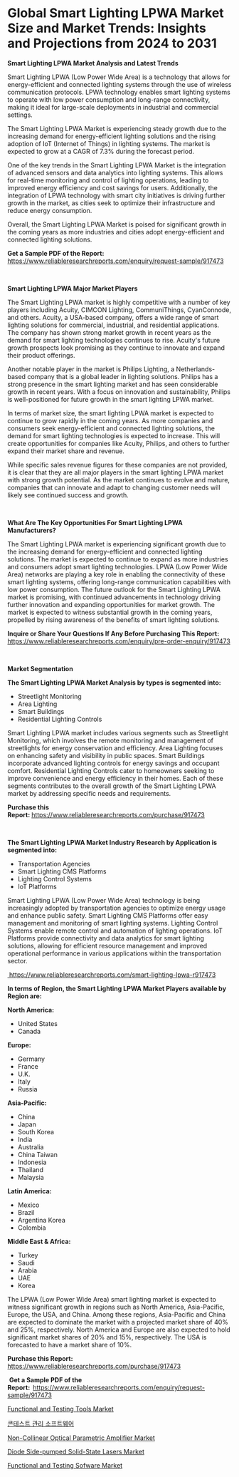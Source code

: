 <p><h1>Global Smart Lighting LPWA Market Size and Market Trends: Insights and Projections from 2024 to 2031</h1></p><p><strong>Smart Lighting LPWA Market Analysis and Latest Trends</strong></p>
<p><p>Smart Lighting LPWA (Low Power Wide Area) is a technology that allows for energy-efficient and connected lighting systems through the use of wireless communication protocols. LPWA technology enables smart lighting systems to operate with low power consumption and long-range connectivity, making it ideal for large-scale deployments in industrial and commercial settings.</p><p>The Smart Lighting LPWA Market is experiencing steady growth due to the increasing demand for energy-efficient lighting solutions and the rising adoption of IoT (Internet of Things) in lighting systems. The market is expected to grow at a CAGR of 7.3% during the forecast period.</p><p>One of the key trends in the Smart Lighting LPWA Market is the integration of advanced sensors and data analytics into lighting systems. This allows for real-time monitoring and control of lighting operations, leading to improved energy efficiency and cost savings for users. Additionally, the integration of LPWA technology with smart city initiatives is driving further growth in the market, as cities seek to optimize their infrastructure and reduce energy consumption.</p><p>Overall, the Smart Lighting LPWA Market is poised for significant growth in the coming years as more industries and cities adopt energy-efficient and connected lighting solutions.</p></p>
<p><strong>Get a Sample PDF of the Report:&nbsp;</strong> <a href="https://www.reliableresearchreports.com/enquiry/request-sample/917473">https://www.reliableresearchreports.com/enquiry/request-sample/917473</a></p>
<p>&nbsp;</p>
<p><strong>Smart Lighting LPWA Major Market Players</strong></p>
<p><p>The Smart Lighting LPWA market is highly competitive with a number of key players including Acuity, CIMCON Lighting, CommuniThings, CyanConnode, and others. Acuity, a USA-based company, offers a wide range of smart lighting solutions for commercial, industrial, and residential applications. The company has shown strong market growth in recent years as the demand for smart lighting technologies continues to rise. Acuity's future growth prospects look promising as they continue to innovate and expand their product offerings.</p><p>Another notable player in the market is Philips Lighting, a Netherlands-based company that is a global leader in lighting solutions. Philips has a strong presence in the smart lighting market and has seen considerable growth in recent years. With a focus on innovation and sustainability, Philips is well-positioned for future growth in the smart lighting LPWA market.</p><p>In terms of market size, the smart lighting LPWA market is expected to continue to grow rapidly in the coming years. As more companies and consumers seek energy-efficient and connected lighting solutions, the demand for smart lighting technologies is expected to increase. This will create opportunities for companies like Acuity, Philips, and others to further expand their market share and revenue.</p><p>While specific sales revenue figures for these companies are not provided, it is clear that they are all major players in the smart lighting LPWA market with strong growth potential. As the market continues to evolve and mature, companies that can innovate and adapt to changing customer needs will likely see continued success and growth.</p></p>
<p>&nbsp;</p>
<p><strong>What Are The Key Opportunities For Smart Lighting LPWA Manufacturers?</strong></p>
<p><p>The Smart Lighting LPWA market is experiencing significant growth due to the increasing demand for energy-efficient and connected lighting solutions. The market is expected to continue to expand as more industries and consumers adopt smart lighting technologies. LPWA (Low Power Wide Area) networks are playing a key role in enabling the connectivity of these smart lighting systems, offering long-range communication capabilities with low power consumption. The future outlook for the Smart Lighting LPWA market is promising, with continued advancements in technology driving further innovation and expanding opportunities for market growth. The market is expected to witness substantial growth in the coming years, propelled by rising awareness of the benefits of smart lighting solutions.</p></p>
<p><strong>Inquire or Share Your Questions If Any Before Purchasing This Report:</strong> <a href="https://www.reliableresearchreports.com/enquiry/pre-order-enquiry/917473">https://www.reliableresearchreports.com/enquiry/pre-order-enquiry/917473</a></p>
<p>&nbsp;</p>
<p><strong>Market Segmentation</strong></p>
<p><strong>The Smart Lighting LPWA Market Analysis by types is segmented into:</strong></p>
<p><ul><li>Streetlight Monitoring</li><li>Area Lighting</li><li>Smart Buildings</li><li>Residential Lighting Controls</li></ul></p>
<p><p>Smart Lighting LPWA market includes various segments such as Streetlight Monitoring, which involves the remote monitoring and management of streetlights for energy conservation and efficiency. Area Lighting focuses on enhancing safety and visibility in public spaces. Smart Buildings incorporate advanced lighting controls for energy savings and occupant comfort. Residential Lighting Controls cater to homeowners seeking to improve convenience and energy efficiency in their homes. Each of these segments contributes to the overall growth of the Smart Lighting LPWA market by addressing specific needs and requirements.</p></p>
<p><strong>Purchase this Report:&nbsp;</strong><a href="https://www.reliableresearchreports.com/purchase/917473">https://www.reliableresearchreports.com/purchase/917473</a></p>
<p>&nbsp;</p>
<p><strong>The Smart Lighting LPWA Market Industry Research by Application is segmented into:</strong></p>
<p><ul><li>Transportation Agencies</li><li>Smart Lighting CMS Platforms</li><li>Lighting Control Systems</li><li>IoT Platforms</li></ul></p>
<p><p>Smart Lighting LPWA (Low Power Wide Area) technology is being increasingly adopted by transportation agencies to optimize energy usage and enhance public safety. Smart Lighting CMS Platforms offer easy management and monitoring of smart lighting systems. Lighting Control Systems enable remote control and automation of lighting operations. IoT Platforms provide connectivity and data analytics for smart lighting solutions, allowing for efficient resource management and improved operational performance in various applications within the transportation sector.</p></p>
<p><a href="https://www.reliableresearchreports.com/smart-lighting-lpwa-r917473">&nbsp;https://www.reliableresearchreports.com/smart-lighting-lpwa-r917473</a></p>
<p><strong>In terms of Region, the Smart Lighting LPWA Market Players available by Region are:</strong></p>
<p>
    <p> <strong> North America: </strong>
        <ul>
            <li>United States</li>
            <li>Canada</li>
        </ul>
        </p> 
    <p> <strong> Europe: </strong>
        <ul>
            <li>Germany</li>
            <li>France</li>
            <li>U.K.</li>
            <li>Italy</li>
            <li>Russia</li>
        </ul>
        </p> 
    <p> <strong> Asia-Pacific: </strong>
        <ul>
            <li>China</li>
            <li>Japan</li>
            <li>South Korea</li>
            <li>India</li>
            <li>Australia</li>
            <li>China Taiwan</li>
            <li>Indonesia</li>
            <li>Thailand</li>
            <li>Malaysia</li>
        </ul>
        </p> 
    <p> <strong> Latin America: </strong>
        <ul>
            <li>Mexico</li>
            <li>Brazil</li>
            <li>Argentina Korea</li>
            <li>Colombia</li>
        </ul>
        </p> 
    <p> <strong> Middle East & Africa: </strong>
        <ul>
            <li>Turkey</li>
            <li>Saudi</li>
            <li>Arabia</li>
            <li>UAE</li>
            <li>Korea</li>
        </ul>
    </p>
    </p>
<p><p>The LPWA (Low Power Wide Area) smart lighting market is expected to witness significant growth in regions such as North America, Asia-Pacific, Europe, the USA, and China. Among these regions, Asia-Pacific and China are expected to dominate the market with a projected market share of 40% and 25%, respectively. North America and Europe are also expected to hold significant market shares of 20% and 15%, respectively. The USA is forecasted to have a market share of 10%.</p></p>
<p><strong>Purchase this Report: </strong><a href="https://www.reliableresearchreports.com/purchase/917473">https://www.reliableresearchreports.com/purchase/917473</a></p>
<p>&nbsp;<strong>Get a Sample PDF of the Report:&nbsp;&nbsp;</strong><a href="https://www.reliableresearchreports.com/enquiry/request-sample/917473">https://www.reliableresearchreports.com/enquiry/request-sample/917473</a></p>
<p><strong></strong></p>
<p><p><a href="https://github.com/seekum/Market-Research-Report-List-2/blob/main/functional-and-testing-tools-market.md">Functional and Testing Tools Market</a></p><p><a href="https://github.com/durgin521/Market-Research-Report-List-1/blob/main/525619654185.md">콘테스트 관리 소프트웨어</a></p><p><a href="https://www.linkedin.com/pulse/non-collinear-optical-parametric-amplifier-market-size-reveals-sbsbe">Non-Collinear Optical Parametric Amplifier Market</a></p><p><a href="https://www.linkedin.com/pulse/decoding-diode-side-pumped-solid-state-lasers-market-metrics-ushrf?trackingId=XSU%2FuNuA6cOIdlKWTG4QTw%3D%3D">Diode Side-pumped Solid-State Lasers Market</a></p><p><a href="https://github.com/timeliteaut/Market-Research-Report-List-2/blob/main/functional-and-testing-sofware-market.md">Functional and Testing Sofware Market</a></p></p>